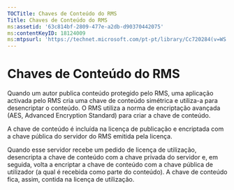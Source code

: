 ```yaml
---
TOCTitle: Chaves de Conteúdo do RMS
Title: Chaves de Conteúdo do RMS
ms:assetid: '63c814bf-2809-477e-a2db-d90370442075'
ms:contentKeyID: 18124009
ms:mtpsurl: 'https://technet.microsoft.com/pt-pt/library/Cc720284(v=WS.10)'
---
```


Chaves de Conteúdo do RMS
=========================

Quando um autor publica conteúdo protegido pelo RMS, uma aplicação activada pelo RMS cria uma chave de conteúdo simétrica e utiliza-a para desencriptar o conteúdo. O RMS utiliza a norma de encriptação avançada (AES, Advanced Encryption Standard) para criar a chave de conteúdo.

A chave de conteúdo é incluída na licença de publicação e encriptada com a chave pública do servidor do RMS emitida pela licença.

Quando esse servidor recebe um pedido de licença de utilização, desencripta a chave de conteúdo com a chave privada do servidor e, em seguida, volta a encriptar a chave de conteúdo com a chave pública de utilizador (a qual é recebida como parte do conteúdo). A chave de conteúdo fica, assim, contida na licença de utilização.
